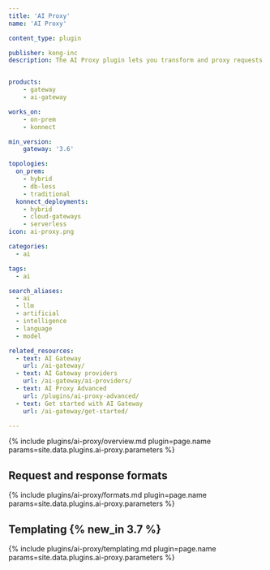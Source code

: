 ```yaml
---
title: 'AI Proxy'
name: 'AI Proxy'

content_type: plugin

publisher: kong-inc
description: The AI Proxy plugin lets you transform and proxy requests to a number of AI providers and models.


products:
    - gateway
    - ai-gateway

works_on:
    - on-prem
    - konnect

min_version:
    gateway: '3.6'

topologies:
  on_prem:
    - hybrid
    - db-less
    - traditional
  konnect_deployments:
    - hybrid
    - cloud-gateways
    - serverless
icon: ai-proxy.png

categories:
  - ai

tags:
  - ai

search_aliases:
  - ai
  - llm
  - artificial
  - intelligence
  - language
  - model

related_resources:
  - text: AI Gateway
    url: /ai-gateway/
  - text: AI Gateway providers
    url: /ai-gateway/ai-providers/
  - text: AI Proxy Advanced
    url: /plugins/ai-proxy-advanced/
  - text: Get started with AI Gateway
    url: /ai-gateway/get-started/

---
```


{% include plugins/ai-proxy/overview.md plugin=page.name params=site.data.plugins.ai-proxy.parameters %}

## Request and response formats
{% include plugins/ai-proxy/formats.md plugin=page.name params=site.data.plugins.ai-proxy.parameters %}

## Templating {% new_in 3.7 %}

{% include plugins/ai-proxy/templating.md plugin=page.name params=site.data.plugins.ai-proxy.parameters %}
